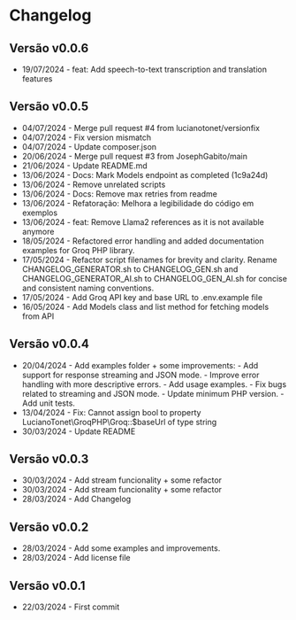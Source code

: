 # Changelog


## Versão v0.0.6
* 19/07/2024 - feat: Add speech-to-text transcription and translation features

## Versão v0.0.5
* 04/07/2024 - Merge pull request #4 from lucianotonet/versionfix
* 04/07/2024 - Fix version mismatch
* 04/07/2024 - Update composer.json
* 20/06/2024 - Merge pull request #3 from JosephGabito/main
* 21/06/2024 - Update README.md
* 13/06/2024 - Docs: Mark Models endpoint as completed (1c9a24d)
* 13/06/2024 - Remove unrelated scripts
* 13/06/2024 - Docs: Remove max retries from readme
* 13/06/2024 - Refatoração: Melhora a legibilidade do código em exemplos
* 13/06/2024 - feat: Remove Llama2 references as it is not available anymore
* 18/05/2024 - Refactored error handling and added documentation examples for Groq PHP library.
* 17/05/2024 - Refactor script filenames for brevity and clarity. Rename CHANGELOG_GENERATOR.sh to CHANGELOG_GEN.sh and CHANGELOG_GENERATOR_AI.sh to CHANGELOG_GEN_AI.sh for concise and consistent naming conventions.
* 17/05/2024 - Add Groq API key and base URL to .env.example file
* 16/05/2024 - Add Models class and list method for fetching models from API

## Versão v0.0.4
* 20/04/2024 - Add examples folder + some improvements: - Add support for response streaming and JSON mode. - Improve error handling with more descriptive errors. - Add usage examples. - Fix bugs related to streaming and JSON mode. - Update minimum PHP version. - Add unit tests.
* 13/04/2024 - Fix: Cannot assign bool to property LucianoTonet\GroqPHP\Groq::$baseUrl of type string
* 30/03/2024 - Update README

## Versão v0.0.3
* 30/03/2024 - Add stream funcionality + some refactor
* 30/03/2024 - Add stream funcionality + some refactor
* 28/03/2024 - Add Changelog

## Versão v0.0.2
* 28/03/2024 - Add some examples and improvements.
* 28/03/2024 - Add license file

## Versão v0.0.1
* 22/03/2024 - First commit